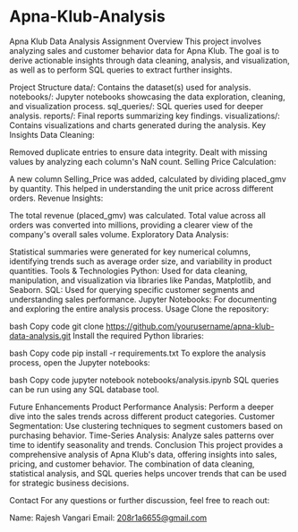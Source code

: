 # Apna-Klub-Analysis

Apna Klub Data Analysis Assignment
Overview
This project involves analyzing sales and customer behavior data for Apna Klub. The goal is to derive actionable insights through data cleaning, analysis, and visualization, as well as to perform SQL queries to extract further insights.

Project Structure
data/: Contains the dataset(s) used for analysis.
notebooks/: Jupyter notebooks showcasing the data exploration, cleaning, and visualization process.
sql_queries/: SQL queries used for deeper analysis.
reports/: Final reports summarizing key findings.
visualizations/: Contains visualizations and charts generated during the analysis.
Key Insights
Data Cleaning:

Removed duplicate entries to ensure data integrity.
Dealt with missing values by analyzing each column's NaN count.
Selling Price Calculation:

A new column Selling_Price was added, calculated by dividing placed_gmv by quantity.
This helped in understanding the unit price across different orders.
Revenue Insights:

The total revenue (placed_gmv) was calculated.
Total value across all orders was converted into millions, providing a clearer view of the company's overall sales volume.
Exploratory Data Analysis:

Statistical summaries were generated for key numerical columns, identifying trends such as average order size, and variability in product quantities.
Tools & Technologies
Python: Used for data cleaning, manipulation, and visualization via libraries like Pandas, Matplotlib, and Seaborn.
SQL: Used for querying specific customer segments and understanding sales performance.
Jupyter Notebooks: For documenting and exploring the entire analysis process.
Usage
Clone the repository:

bash
Copy code
git clone https://github.com/yourusername/apna-klub-data-analysis.git
Install the required Python libraries:

bash
Copy code
pip install -r requirements.txt
To explore the analysis process, open the Jupyter notebooks:

bash
Copy code
jupyter notebook notebooks/analysis.ipynb
SQL queries can be run using any SQL database tool.

Future Enhancements
Product Performance Analysis: Perform a deeper dive into the sales trends across different product categories.
Customer Segmentation: Use clustering techniques to segment customers based on purchasing behavior.
Time-Series Analysis: Analyze sales patterns over time to identify seasonality and trends.
Conclusion
This project provides a comprehensive analysis of Apna Klub's data, offering insights into sales, pricing, and customer behavior. The combination of data cleaning, statistical analysis, and SQL queries helps uncover trends that can be used for strategic business decisions.

Contact
For any questions or further discussion, feel free to reach out:

Name: Rajesh Vangari
Email: 208r1a6655@gmail.com
